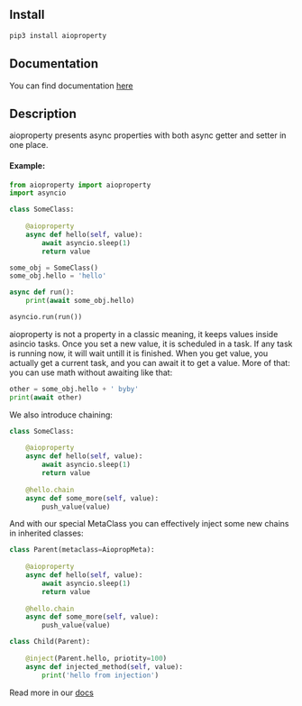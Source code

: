 ## Install

```bash
pip3 install aioproperty
```

## Documentation

You can find documentation [here](http://aioproperty.readthedocs.io)


## Description

aioproperty presents async properties with both async getter and setter in one place.

#### Example:
```python
from aioproperty import aioproperty
import asyncio

class SomeClass:
    
    @aioproperty
    async def hello(self, value):
        await asyncio.sleep(1)
        return value

some_obj = SomeClass()
some_obj.hello = 'hello'

async def run():
    print(await some_obj.hello)

asyncio.run(run())
```

aioproperty is not a property in a classic meaning, it keeps values inside asincio tasks. Once
you set a new value, it is scheduled in a task. If any task is running now, it will wait untill it is finished.
When you get value, you actually get a current task, and you can await it to get a value.
More of that: you can use math without awaiting like that:

```python
other = some_obj.hello + ' byby'
print(await other)
```

We also introduce chaining:

```python
class SomeClass:
    
    @aioproperty
    async def hello(self, value):
        await asyncio.sleep(1)
        return value
    
    @hello.chain
    async def some_more(self, value):
        push_value(value)
```

And with our special MetaClass you can effectively inject some new chains in inherited classes:

```python
class Parent(metaclass=AiopropMeta):
    
    @aioproperty
    async def hello(self, value):
        await asyncio.sleep(1)
        return value
    
    @hello.chain
    async def some_more(self, value):
        push_value(value)

class Child(Parent):
    
    @inject(Parent.hello, priotity=100)
    async def injected_method(self, value):
        print('hello from injection')

```

Read more in our [docs](http://aioproperty.readthedocs.io)

